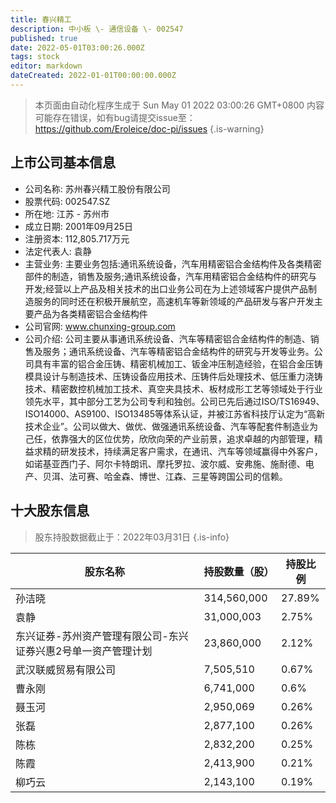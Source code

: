 ```yaml
---
title: 春兴精工
description: 中小板 \- 通信设备 \- 002547
published: true
date: 2022-05-01T03:00:26.000Z
tags: stock
editor: markdown
dateCreated: 2022-01-01T00:00:00.000Z
---
```


> 本页面由自动化程序生成于 Sun May 01 2022 03:00:26 GMT+0800
> 内容可能存在错误，如有bug请提交issue至：https://github.com/Eroleice/doc-pi/issues
{.is-warning}

## 上市公司基本信息
- 公司名称: 苏州春兴精工股份有限公司
- 股票代码: 002547.SZ
- 所在地: 江苏 - 苏州市
- 成立日期: 2001年09月25日
- 注册资本: 112,805.717万元
- 法定代表人: 袁静
- 主营业务: 主要业务包括:通讯系统设备，汽车用精密铝合金结构件及各类精密部件的制造，销售及服务;通讯系统设备，汽车用精密铝合金结构件的研究与开发;经营以上产品及相关技术的出口业务公司在为上述领域客户提供产品制造服务的同时还在积极开展航空，高速机车等新领域的产品研发与客户开发主要产品为各类精密铝合金结构件
- 公司官网: www.chunxing-group.com
- 公司介绍: 公司主要从事通讯系统设备、汽车等精密铝合金结构件的制造、销售及服务；通讯系统设备、汽车等精密铝合金结构件的研究与开发等业务。公司具有丰富的铝合金压铸、精密机械加工、钣金冲压制造经验，在铝合金压铸模具设计与制造技术、压铸设备应用技术、压铸件后处理技术、低压重力浇铸技术、精密数控机械加工技术、真空夹具技术、板材成形工艺等领域处于行业领先水平，其中部分工艺为公司专利和独创。公司已先后通过ISO/TS16949、ISO14000、AS9100、ISO13485等体系认证，并被江苏省科技厅认定为“高新技术企业”。公司以做大、做优、做强通讯系统设备、汽车等配套件制造业为己任，依靠强大的区位优势，欣欣向荣的产业前景，追求卓越的内部管理，精益求精的研发技术，持续满足客户需求，在通讯、汽车等领域赢得中外客户，如诺基亚西门子、阿尔卡特朗讯、摩托罗拉、波尔威、安弗施、施耐德、电产、贝洱、法可赛、哈金森、博世、江森、三星等跨国公司的信赖。


## 十大股东信息
> 股东持股数据截止于：2022年03月31日
{.is-info}

| 股东名称 | 持股数量（股） | 持股比例 |
| --- | --- | --- |
| 孙洁晓 | 314,560,000 | 27.89% |
| 袁静 | 31,000,003 | 2.75% |
| 东兴证券-苏州资产管理有限公司-东兴证券兴惠2号单一资产管理计划 | 23,860,000 | 2.12% |
| 武汉联威贸易有限公司 | 7,505,510 | 0.67% |
| 曹永刚 | 6,741,000 | 0.6% |
| 聂玉河 | 2,950,069 | 0.26% |
| 张磊 | 2,877,100 | 0.26% |
| 陈栋 | 2,832,200 | 0.25% |
| 陈霞 | 2,413,900 | 0.21% |
| 柳巧云 | 2,143,100 | 0.19% |




